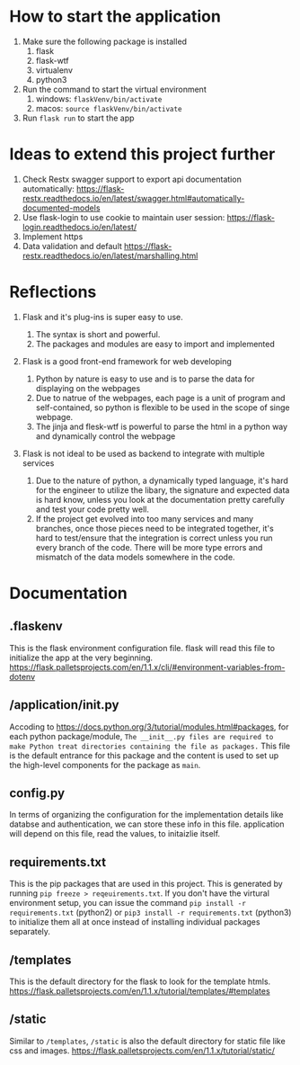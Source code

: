# How to start the application

1. Make sure the following package is installed
   1. flask
   1. flask-wtf
   1. virtualenv
   1. python3
1. Run the command to start the virtual environment
   1. windows: `flaskVenv/bin/activate`
   1. macos: `source flaskVenv/bin/activate`
1. Run `flask run` to start the app


# Ideas to extend this project further
1. Check Restx swagger support to export api documentation automatically: https://flask-restx.readthedocs.io/en/latest/swagger.html#automatically-documented-models
1. Use flask-login to use cookie to maintain user session: https://flask-login.readthedocs.io/en/latest/
1. Implement https
1. Data validation and default https://flask-restx.readthedocs.io/en/latest/marshalling.html

# Reflections

1. Flask and it's plug-ins is super easy to use.
   1. The syntax is short and powerful.
   1. The packages and modules are easy to import and implemented

1. Flask is a good front-end framework for web developing
   1. Python by nature is easy to use and is to parse the data for displaying on the webpages
   1. Due to natrue of the webpages, each page is a unit of program and self-contained, so python is flexible to be used in the scope of singe webpage.
   1. The jinja and flesk-wtf is powerful to parse the html in a python way and dynamically control the webpage
1. Flask is not ideal to be used as backend to integrate with multiple services
   1. Due to the nature of python, a dynamically typed language, it's hard for the engineer to utilize the libary, the signature and expected data is hard know, unless you look at the documentation pretty carefully and test your code pretty well.
   1. If the project get evolved into too many services and many branches, once those pieces need to be integrated together, it's hard to test/ensure that the integration is correct unless you run every branch of the code. There will be more type errors and mismatch of the data models somewhere in the code.

# Documentation

## .flaskenv
This is the flask environment configuration file. flask will read this file to initialize the app at the very beginning. https://flask.palletsprojects.com/en/1.1.x/cli/#environment-variables-from-dotenv

## /application/__init__.py
Accoding to https://docs.python.org/3/tutorial/modules.html#packages, for each python package/module, `The __init__.py files are required to make Python treat directories containing the file as packages.` This file is the default entrance for this package and the content is used to set up the high-level components for the package as `main`.

## config.py
In terms of organizing the configuration for the implementation details like databse and authentication, we can store these info in this file. application will depend on this file, read the values, to initaizlie itself.

## requirements.txt
This is the pip packages that are used in this project. This is generated by running `pip freeze > reqeuirements.txt`. If you don't have the virtural environment setup, you can issue the command `pip install -r requirements.txt` (python2) or `pip3 install -r requirements.txt` (python3) to initialize them all at once instead of installing individual packages separately.

## /templates
This is the default directory for the flask to look for the template htmls. https://flask.palletsprojects.com/en/1.1.x/tutorial/templates/#templates

## /static
Similar to `/templates`, `/static` is also the default directory for static file like css and images. https://flask.palletsprojects.com/en/1.1.x/tutorial/static/
